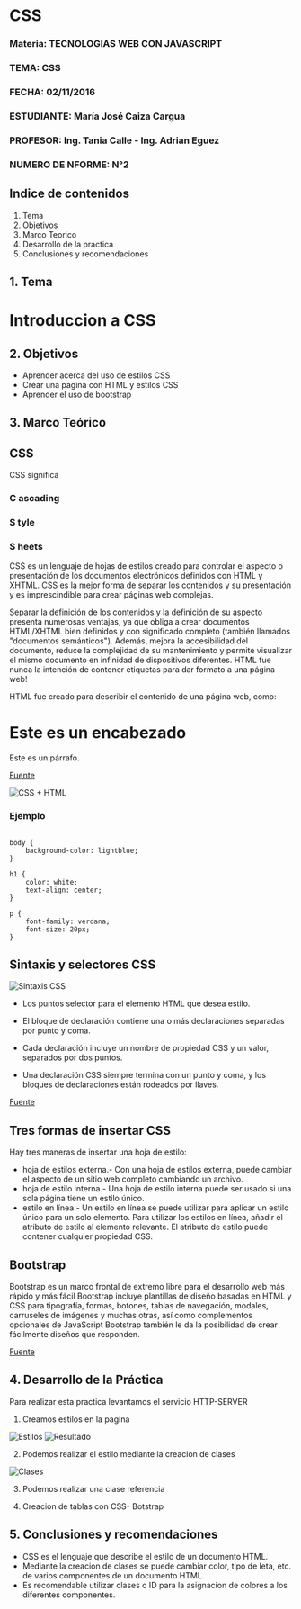 # CSS

### Materia: TECNOLOGIAS WEB CON JAVASCRIPT
### TEMA: CSS
### FECHA: 02/11/2016
### ESTUDIANTE: María José Caiza Cargua
### PROFESOR: Ing. Tania Calle - Ing. Adrian Eguez
### NUMERO DE NFORME: N°2 

## Indice de contenidos

1. Tema
2. Objetivos
3. Marco Teorico
4. Desarrollo de la practica
5. Conclusiones y recomendaciones

## 1. Tema

# Introduccion a CSS

## 2. Objetivos

 * Aprender acerca del uso de estilos CSS
 * Crear una pagina con HTML y estilos CSS
 * Aprender el uso de bootstrap
 
## 3. Marco Teórico 

## CSS

CSS significa 
### C ascading 
### S tyle 
### S heets

CSS es un lenguaje de hojas de estilos creado para controlar el aspecto o presentación de los documentos electrónicos definidos con HTML y XHTML. CSS es la mejor forma de separar los contenidos y su presentación y es imprescindible para crear páginas web complejas.

Separar la definición de los contenidos y la definición de su aspecto presenta numerosas ventajas, ya que obliga a crear documentos HTML/XHTML bien definidos y con significado completo (también llamados "documentos semánticos"). Además, mejora la accesibilidad del documento, reduce la complejidad de su mantenimiento y permite visualizar el mismo documento en infinidad de dispositivos diferentes.
HTML fue nunca la intención de contener etiquetas para dar formato a una página web!

HTML fue creado para describir el contenido de una página web, como:

<H1>Este es un encabezado</H1>

<P> Este es un párrafo.</P>


[Fuente](http://www.w3schools.com/css/css_intro.asp)

![CSS + HTML](https://github.com/majito11/TecnologiasWeb2016B/blob/master/Graficos/CSS1.png)


### Ejemplo

```

body {
    background-color: lightblue;
}

h1 {
    color: white;
    text-align: center;
}

p {
    font-family: verdana;
    font-size: 20px;
}

```

## Sintaxis y selectores CSS

![Sintaxis CSS]((https://github.com/majito11/TecnologiasWeb2016B/blob/master/Graficos/CSS2.png))

* Los puntos selector para el elemento HTML que desea estilo.

* El bloque de declaración contiene una o más declaraciones separadas por punto y coma.

* Cada declaración incluye un nombre de propiedad CSS y un valor, separados por dos puntos.

* Una declaración CSS siempre termina con un punto y coma, y ​​los bloques de declaraciones están rodeados por llaves.

[Fuente](http://www.w3schools.com/css/css_syntax.asp)

## Tres formas de insertar CSS

Hay tres maneras de insertar una hoja de estilo:

* hoja de estilos externa.- Con una hoja de estilos externa, puede cambiar el aspecto de un sitio web completo cambiando un archivo.
* hoja de estilo interna.- Una hoja de estilo interna puede ser usado si una sola página tiene un estilo único.
* estilo en línea.- Un estilo en línea se puede utilizar para aplicar un estilo único para un solo elemento.
  Para utilizar los estilos en línea, añadir el atributo de estilo al elemento relevante. El atributo de estilo puede contener cualquier propiedad CSS.
  
## Bootstrap

Bootstrap es un marco frontal de extremo libre para el desarrollo web más rápido y más fácil
Bootstrap incluye plantillas de diseño basadas en HTML y CSS para tipografía, formas, botones, tablas de navegación, modales, carruseles de imágenes y muchas otras, así como complementos opcionales de JavaScript
Bootstrap también le da la posibilidad de crear fácilmente diseños que responden. 

[Fuente](http://www.w3schools.com/bootstrap/)

## 4. Desarrollo de la Práctica 

Para realizar esta practica levantamos el servicio HTTP-SERVER

1. Creamos estilos en la pagina

![Estilos](https://github.com/majito11/TecnologiasWeb2016B/blob/master/Graficos/codigoCCS3.PNG)
![Resultado](https://github.com/majito11/TecnologiasWeb2016B/blob/master/Graficos/CSS3.PNG)

2. Podemos realizar el estilo mediante la creacion de clases

![Clases](https://github.com/majito11/TecnologiasWeb2016B/blob/master/Graficos/ClasesCCS.PNG)

3. Podemos realizar una clase referencia 




4. Creacion de tablas con CSS- Botstrap








## 5. Conclusiones y recomendaciones

* CSS es el lenguaje que describe el estilo de un documento HTML.
* Mediante la creacion de clases se puede cambiar color, tipo de leta, etc. de varios componentes de un documento HTML.
* Es recomendable utilizar clases o ID para la asignacion de colores a los diferentes componentes.







 
 





